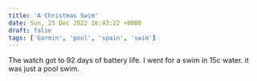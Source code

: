 ```yaml
---
title: 'A Christmas Swim'
date: Sun, 25 Dec 2022 16:43:22 +0000
draft: false
tags: ['Garmin', 'pool', 'spain', 'swim']
---
```


The watch got to 92 days of battery life. I went for a swim in 15c water. it was just a pool swim.